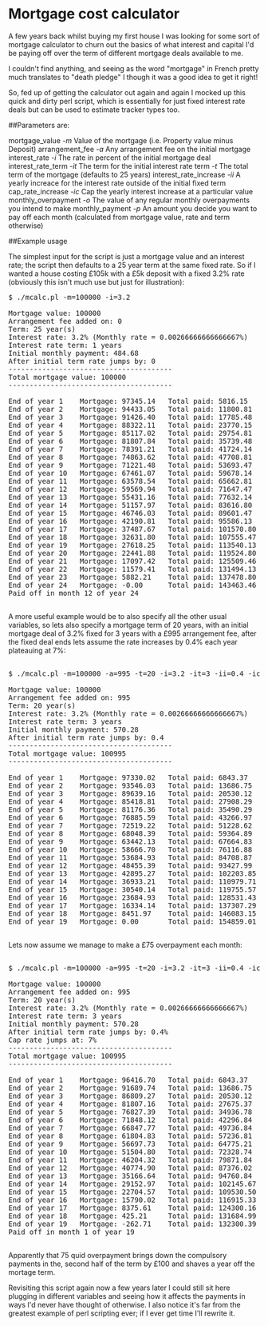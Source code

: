 # Mortgage cost calculator

A few years back whilst buying my first house I was looking for some sort of 
mortgage calculator to churn out the basics of what interest and capital I'd be 
paying off over the term of different mortgage deals available to me.

I couldn't find anything, and seeing as the word "mortgage" in French pretty 
much translates to "death pledge" I though it was a good idea to get it right!

So, fed up of getting the calculator out again and again I mocked up this quick 
and dirty perl script, which is essentially for just fixed interest rate deals 
but can be used to estimate tracker types too.

##Parameters are:

mortgage_value *-m*		Value of the mortgage (i.e. Property value minus Deposit)
arrangement_fee *-a*		Any arrangement fee on the initial mortgage
interest_rate *-i*		The rate in percent of the initial mortgage deal
interest_rate_term *-it*	The term for the initial interest rate
term *-t*			The total term of the mortgage (defaults to 25 years)
interest_rate_increase *-ii*	A yearly increace for the interest rate outside of the initial fixed term
cap_rate_increase *-ic*		Cap the yearly interest increase at a particular value
monthly_overpayment *-o*	The value of any regular monthly overpayments you intend to make
monthly_payment *-p*		An amount you decide you want to pay off each month (calculated from mortgage value, rate and term otherwise)

##Example usage

The simplest input for the script is just a mortgage value and an interest rate; the
script then defaults to a 25 year term at the same fixed rate.  So if I wanted a house
costing £105k with a £5k deposit with a fixed 3.2% rate (obviously this isn't much use 
but just for illustration):

<pre>
$ ./mcalc.pl -m=100000 -i=3.2

Mortgage value: 100000
Arrangement fee added on: 0
Term: 25 year(s)
Interest rate: 3.2% (Monthly rate = 0.00266666666666667%)
Interest rate term: 1 years
Initial monthly payment: 484.68
After initial term rate jumps by: 0
---------------------------------------
Total mortgage value: 100000
---------------------------------------

End of year 1    Mortgage: 97345.14   Total paid: 5816.15    Total interest: 3154.21     (Rate 3.2%, Monthly Payment 484.68)
End of year 2    Mortgage: 94433.05   Total paid: 11800.81   Total interest: 6219.02     (Rate 3.2%, Monthly Payment 498.72)
End of year 3    Mortgage: 91426.40   Total paid: 17785.48   Total interest: 9189.02     (Rate 3.2%, Monthly Payment 498.72)
End of year 4    Mortgage: 88322.11   Total paid: 23770.15   Total interest: 12061.12    (Rate 3.2%, Monthly Payment 498.72)
End of year 5    Mortgage: 85117.02   Total paid: 29754.81   Total interest: 14832.14    (Rate 3.2%, Monthly Payment 498.72)
End of year 6    Mortgage: 81807.84   Total paid: 35739.48   Total interest: 17498.81    (Rate 3.2%, Monthly Payment 498.72)
End of year 7    Mortgage: 78391.21   Total paid: 41724.14   Total interest: 20057.73    (Rate 3.2%, Monthly Payment 498.72)
End of year 8    Mortgage: 74863.62   Total paid: 47708.81   Total interest: 22505.40    (Rate 3.2%, Monthly Payment 498.72)
End of year 9    Mortgage: 71221.48   Total paid: 53693.47   Total interest: 24838.21    (Rate 3.2%, Monthly Payment 498.72)
End of year 10   Mortgage: 67461.07   Total paid: 59678.14   Total interest: 27052.44    (Rate 3.2%, Monthly Payment 498.72)
End of year 11   Mortgage: 63578.54   Total paid: 65662.81   Total interest: 29144.22    (Rate 3.2%, Monthly Payment 498.72)
End of year 12   Mortgage: 59569.94   Total paid: 71647.47   Total interest: 31109.59    (Rate 3.2%, Monthly Payment 498.72)
End of year 13   Mortgage: 55431.16   Total paid: 77632.14   Total interest: 32944.44    (Rate 3.2%, Monthly Payment 498.72)
End of year 14   Mortgage: 51157.97   Total paid: 83616.80   Total interest: 34644.53    (Rate 3.2%, Monthly Payment 498.72)
End of year 15   Mortgage: 46746.03   Total paid: 89601.47   Total interest: 36205.49    (Rate 3.2%, Monthly Payment 498.72)
End of year 16   Mortgage: 42190.81   Total paid: 95586.13   Total interest: 37622.79    (Rate 3.2%, Monthly Payment 498.72)
End of year 17   Mortgage: 37487.67   Total paid: 101570.80  Total interest: 38891.77    (Rate 3.2%, Monthly Payment 498.72)
End of year 18   Mortgage: 32631.80   Total paid: 107555.47  Total interest: 40007.62    (Rate 3.2%, Monthly Payment 498.72)
End of year 19   Mortgage: 27618.25   Total paid: 113540.13  Total interest: 40965.36    (Rate 3.2%, Monthly Payment 498.72)
End of year 20   Mortgage: 22441.88   Total paid: 119524.80  Total interest: 41759.86    (Rate 3.2%, Monthly Payment 498.72)
End of year 21   Mortgage: 17097.42   Total paid: 125509.46  Total interest: 42385.81    (Rate 3.2%, Monthly Payment 498.72)
End of year 22   Mortgage: 11579.41   Total paid: 131494.13  Total interest: 42837.75    (Rate 3.2%, Monthly Payment 498.72)
End of year 23   Mortgage: 5882.21    Total paid: 137478.80  Total interest: 43110.02    (Rate 3.2%, Monthly Payment 498.72)
End of year 24   Mortgage: -0.00      Total paid: 143463.46  Total interest: 43196.79    (Rate 3.2%, Monthly Payment 498.72)
Paid off in month 12 of year 24

</pre>

A more useful example would be to also specify all the other usual variables, 
so lets also specify a mortgage term of 20 years, with an initial mortgage deal
of 3.2% fixed for 3 years with a £995 arrangement fee, after the fixed deal
ends lets assume the rate increases by 0.4% each year plateauing at 7%:

<pre>

$ ./mcalc.pl -m=100000 -a=995 -t=20 -i=3.2 -it=3 -ii=0.4 -ic=7

Mortgage value: 100000
Arrangement fee added on: 995
Term: 20 year(s)
Interest rate: 3.2% (Monthly rate = 0.00266666666666667%)
Interest rate term: 3 years
Initial monthly payment: 570.28
After initial term rate jumps by: 0.4
---------------------------------------
Total mortgage value: 100995
---------------------------------------

End of year 1    Mortgage: 97330.02   Total paid: 6843.37    Total interest: 3168.62     (Rate 3.2%, Monthly Payment 570.28)
End of year 2    Mortgage: 93546.03   Total paid: 13686.75   Total interest: 6217.92     (Rate 3.2%, Monthly Payment 570.28)
End of year 3    Mortgage: 89639.16   Total paid: 20530.12   Total interest: 9144.00     (Rate 3.2%, Monthly Payment 570.28)
End of year 4    Mortgage: 85418.81   Total paid: 27908.29   Total interest: 12289.17    (Rate 3.6%, Monthly Payment 614.85)
End of year 5    Mortgage: 81176.36   Total paid: 35490.29   Total interest: 15614.56    (Rate 4%, Monthly Payment 631.83)
End of year 6    Mortgage: 76885.59   Total paid: 43266.97   Total interest: 19084.74    (Rate 4.4%, Monthly Payment 648.06)
End of year 7    Mortgage: 72519.22   Total paid: 51228.62   Total interest: 22662.55    (Rate 4.8%, Monthly Payment 663.47)
End of year 8    Mortgage: 68048.39   Total paid: 59364.89   Total interest: 26308.62    (Rate 5.2%, Monthly Payment 678.02)
End of year 9    Mortgage: 63442.13   Total paid: 67664.83   Total interest: 29980.80    (Rate 5.6%, Monthly Payment 691.66)
End of year 10   Mortgage: 58666.70   Total paid: 76116.88   Total interest: 33633.55    (Rate 6%, Monthly Payment 704.34)
End of year 11   Mortgage: 53684.93   Total paid: 84708.87   Total interest: 37217.20    (Rate 6.4%, Monthly Payment 716.00)
End of year 12   Mortgage: 48455.39   Total paid: 93427.99   Total interest: 40677.15    (Rate 6.8%, Monthly Payment 726.59)
End of year 13   Mortgage: 42895.27   Total paid: 102203.85  Total interest: 43860.45    (Rate 7%, Monthly Payment 731.32)
End of year 14   Mortgage: 36933.21   Total paid: 110979.71  Total interest: 46639.47    (Rate 7%, Monthly Payment 731.32)
End of year 15   Mortgage: 30540.14   Total paid: 119755.57  Total interest: 48984.98    (Rate 7%, Monthly Payment 731.32)
End of year 16   Mortgage: 23684.93   Total paid: 128531.43  Total interest: 50865.63    (Rate 7%, Monthly Payment 731.32)
End of year 17   Mortgage: 16334.14   Total paid: 137307.29  Total interest: 52247.83    (Rate 7%, Monthly Payment 731.32)
End of year 18   Mortgage: 8451.97    Total paid: 146083.15  Total interest: 53095.54    (Rate 7%, Monthly Payment 731.32)
End of year 19   Mortgage: 0.00       Total paid: 154859.01  Total interest: 53370.13    (Rate 7%, Monthly Payment 731.32)

</pre>

Lets now assume we manage to make a £75 overpayment each month:

<pre>

$ ./mcalc.pl -m=100000 -a=995 -t=20 -i=3.2 -it=3 -ii=0.4 -ic=7 -o=75

Mortgage value: 100000
Arrangement fee added on: 995
Term: 20 year(s)
Interest rate: 3.2% (Monthly rate = 0.00266666666666667%)
Interest rate term: 3 years
Initial monthly payment: 570.28
After initial term rate jumps by: 0.4%
Cap rate jumps at: 7%
---------------------------------------
Total mortgage value: 100995
---------------------------------------

End of year 1    Mortgage: 96416.70   Total paid: 6843.37    Total interest: 3152.87     (Rate 3.2%, Monthly Payment 570.28 Overpayment 75.00)
End of year 2    Mortgage: 91689.74   Total paid: 13686.75   Total interest: 6156.67     (Rate 3.2%, Monthly Payment 570.28 Overpayment 75.00)
End of year 3    Mortgage: 86809.27   Total paid: 20530.12   Total interest: 9006.56     (Rate 3.2%, Monthly Payment 570.28 Overpayment 75.00)
End of year 4    Mortgage: 81807.16   Total paid: 27675.37   Total interest: 12034.69    (Rate 3.6%, Monthly Payment 595.44 Overpayment 75.00)
End of year 5    Mortgage: 76827.39   Total paid: 34936.78   Total interest: 15199.74    (Rate 4%, Monthly Payment 605.12 Overpayment 75.00)
End of year 6    Mortgage: 71848.12   Total paid: 42296.84   Total interest: 18462.27    (Rate 4.4%, Monthly Payment 613.34 Overpayment 75.00)
End of year 7    Mortgage: 66847.77   Total paid: 49736.84   Total interest: 21781.92    (Rate 4.8%, Monthly Payment 620.00 Overpayment 75.00)
End of year 8    Mortgage: 61804.83   Total paid: 57236.81   Total interest: 25117.09    (Rate 5.2%, Monthly Payment 625.00 Overpayment 75.00)
End of year 9    Mortgage: 56697.73   Total paid: 64775.21   Total interest: 28424.56    (Rate 5.6%, Monthly Payment 628.20 Overpayment 75.00)
End of year 10   Mortgage: 51504.80   Total paid: 72328.74   Total interest: 31659.20    (Rate 6%, Monthly Payment 629.46 Overpayment 75.00)
End of year 11   Mortgage: 46204.32   Total paid: 79871.84   Total interest: 34773.55    (Rate 6.4%, Monthly Payment 628.59 Overpayment 75.00)
End of year 12   Mortgage: 40774.90   Total paid: 87376.02   Total interest: 37717.53    (Rate 6.8%, Monthly Payment 625.35 Overpayment 75.00)
End of year 13   Mortgage: 35166.64   Total paid: 94760.84   Total interest: 40361.39    (Rate 7%, Monthly Payment 615.40 Overpayment 75.00)
End of year 14   Mortgage: 29152.97   Total paid: 102145.67  Total interest: 42597.47    (Rate 7%, Monthly Payment 615.40 Overpayment 75.00)
End of year 15   Mortgage: 22704.57   Total paid: 109530.50  Total interest: 44396.29    (Rate 7%, Monthly Payment 615.40 Overpayment 75.00)
End of year 16   Mortgage: 15790.02   Total paid: 116915.33  Total interest: 45726.22    (Rate 7%, Monthly Payment 615.40 Overpayment 75.00)
End of year 17   Mortgage: 8375.61    Total paid: 124300.16  Total interest: 46553.39    (Rate 7%, Monthly Payment 615.40 Overpayment 75.00)
End of year 18   Mortgage: 425.21     Total paid: 131684.99  Total interest: 46841.45    (Rate 7%, Monthly Payment 615.40 Overpayment 75.00)
End of year 19   Mortgage: -262.71    Total paid: 132300.39  Total interest: 46839.92    (Rate 7%, Monthly Payment 615.40 Overpayment 75.00)
Paid off in month 1 of year 19

</pre>

Apparently that 75 quid overpayment brings down the compulsory payments in the,
second half of the term by £100 and shaves a year off the mortage term.

Revisiting this script again now a few years later I could still sit here plugging
in different variables and seeing how it affects the payments in ways I'd never have
thought of otherwise.  I also notice it's far from the greatest example of perl 
scripting ever; if I ever get time I'll rewrite it.

